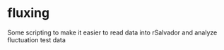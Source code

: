 # fluxing
Some scripting to make it easier to read data into rSalvador and analyze fluctuation test data
